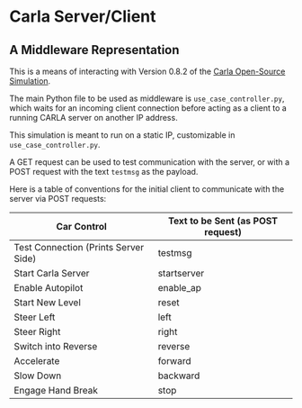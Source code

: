 # Carla Server/Client
## A Middleware Representation
This is a means of interacting with Version 0.8.2 of the [Carla Open-Source Simulation](https://github.com/carla-simulator/carla).

The main Python file to be used as middleware is `use_case_controller.py`, which waits for an incoming client connection before acting as a client to a running CARLA server on another IP address.

This simulation is meant to run on a static IP, customizable in `use_case_controller.py`.

A GET request can be used to test communication with the server, or with a POST request with the text `testmsg` as the payload.

Here is a table of conventions for the initial client to communicate with the server via POST requests:

| Car Control                          | Text to be Sent (as POST request) |
|--------------------------------------|-----------------------------------|
| Test Connection (Prints Server Side) | testmsg                           |
| Start Carla Server                   | startserver                       |
| Enable Autopilot                     | enable_ap                         |
| Start New Level                      | reset                             |
| Steer Left                           | left                              |
| Steer Right                          | right                             |
| Switch into Reverse                  | reverse                           |
| Accelerate                           | forward                           |
| Slow Down                            | backward                          |
| Engage Hand Break                    | stop                              |
